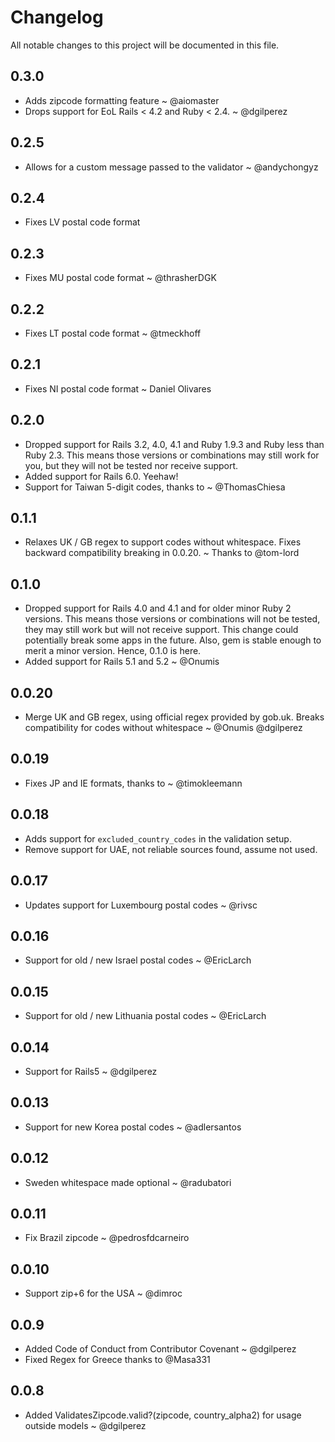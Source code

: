 # Changelog

All notable changes to this project will be documented in this file.

## 0.3.0

- Adds zipcode formatting feature ~ @aiomaster
- Drops support for EoL Rails < 4.2 and Ruby < 2.4. ~ @dgilperez

## 0.2.5

- Allows for a custom message passed to the validator ~ @andychongyz

## 0.2.4

- Fixes LV postal code format

## 0.2.3

- Fixes MU postal code format ~ @thrasherDGK

## 0.2.2

- Fixes LT postal code format ~ @tmeckhoff

## 0.2.1

- Fixes NI postal code format ~ Daniel Olivares

## 0.2.0

- Dropped support for Rails 3.2, 4.0, 4.1 and Ruby 1.9.3 and Ruby less than Ruby 2.3. This means those versions or combinations may still work for you, but they will not be tested nor receive support.
- Added support for Rails 6.0. Yeehaw!
- Support for Taiwan 5-digit codes, thanks to ~ @ThomasChiesa

## 0.1.1

- Relaxes UK / GB regex to support codes without whitespace. Fixes backward compatibility breaking in 0.0.20. ~ Thanks to @tom-lord

## 0.1.0

- Dropped support for Rails 4.0 and 4.1 and for older minor Ruby 2 versions. This means those versions or combinations will not be tested, they may still work but will not receive support. This change could potentially break some apps in the future. Also, gem is stable enough to merit a minor version. Hence, 0.1.0 is here.
- Added support for Rails 5.1 and 5.2 ~ @Onumis

## 0.0.20

- Merge UK and GB regex, using official regex provided by gob.uk. Breaks compatibility for codes without whitespace ~ @Onumis @dgilperez

## 0.0.19

- Fixes JP and IE formats, thanks to ~ @timokleemann

## 0.0.18

- Adds support for `excluded_country_codes` in the validation setup.
- Remove support for UAE, not reliable sources found, assume not used.

## 0.0.17

- Updates support for Luxembourg postal codes ~ @rivsc

## 0.0.16

- Support for old / new Israel postal codes ~ @EricLarch

## 0.0.15

- Support for old / new Lithuania postal codes ~ @EricLarch

## 0.0.14

- Support for Rails5 ~ @dgilperez

## 0.0.13

- Support for new Korea postal codes ~ @adlersantos

## 0.0.12

- Sweden whitespace made optional ~ @radubatori

## 0.0.11

- Fix Brazil zipcode ~ @pedrosfdcarneiro

## 0.0.10

- Support zip+6 for the USA ~ @dimroc

## 0.0.9

- Added Code of Conduct from Contributor Covenant ~ @dgilperez
- Fixed Regex for Greece thanks to @Masa331

## 0.0.8

- Added ValidatesZipcode.valid?(zipcode, country_alpha2) for usage outside models ~ @dgilperez
